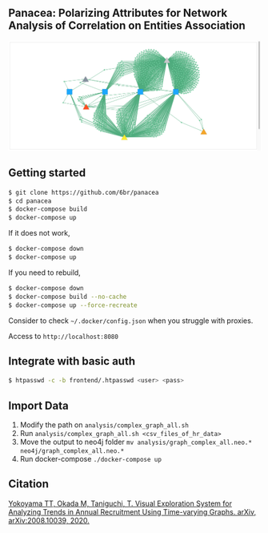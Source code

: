 Panacea: Polarizing Attributes for Network Analysis of Correlation on Entities Association
-------

![fig](fig/fig3b.png)

## Getting started

```bash
$ git clone https://github.com/6br/panacea
$ cd panacea
$ docker-compose build
$ docker-compose up
``` 

If it does not work,

```bash
$ docker-compose down
$ docker-compose up
```

If you need to rebuild,

```bash
$ docker-compose down
$ docker-compose build --no-cache
$ docker-compose up --force-recreate
```

Consider to check `~/.docker/config.json` when you struggle with proxies.

Access to `http://localhost:8080`

## Integrate with basic auth

```bash
$ htpasswd -c -b frontend/.htpasswd <user> <pass>
```

## Import Data

1. Modify the path on `analysis/complex_graph_all.sh`
2. Run `analysis/complex_graph_all.sh <csv_files_of_hr_data>`
3. Move the output to neo4j folder `mv analysis/graph_complex_all.neo.* neo4j/graph_complex_all.neo.*`
4. Run docker-compose `./docker-compose up`


## Citation

[Yokoyama TT, Okada M, Taniguchi, T. Visual Exploration System for Analyzing Trends in Annual Recruitment Using Time-varying Graphs. arXiv, arXiv:2008.10039, 2020.](https://arxiv.org/abs/2008.10039)
